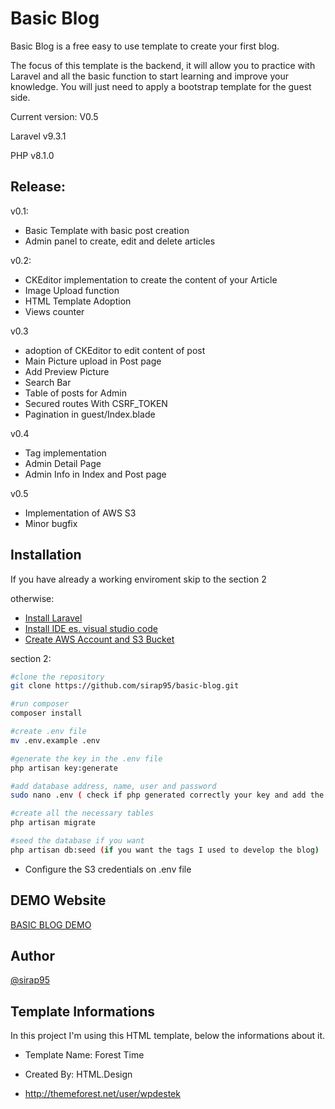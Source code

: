 # Basic Blog

Basic Blog is a free easy to use template to create your first blog.

The focus of this template is the backend, it will allow you to practice with Laravel and all the basic function to
start learning and improve your knowledge. You will just need to apply a bootstrap template for the guest side.

Current version: V0.5

Laravel v9.3.1

PHP v8.1.0

## Release:

v0.1:

- Basic Template with basic post creation
- Admin panel to create, edit and delete articles

v0.2:

- CKEditor implementation to create the content of your Article
- Image Upload function
- HTML Template Adoption
- Views counter

v0.3

- adoption of CKEditor to edit content of post
- Main Picture upload in Post page
- Add Preview Picture
- Search Bar
- Table of posts for Admin
- Secured routes With CSRF_TOKEN
- Pagination in guest/Index.blade

v0.4

- Tag implementation
- Admin Detail Page
- Admin Info in Index and Post page

v0.5

- Implementation of AWS S3
- Minor bugfix

## Installation

If you have already a working enviroment skip to the section 2

otherwise:

- [Install Laravel](https://laravel.com/docs/9.x/installation)
- [Install IDE es. visual studio code](https://code.visualstudio.com/download)
- [Create AWS Account and S3 Bucket](https://docs.aws.amazon.com/AmazonS3/latest/userguide/create-bucket-overview.html)

section 2:

```bash
#clone the repository
git clone https://github.com/sirap95/basic-blog.git

#run composer
composer install

#create .env file
mv .env.example .env

#generate the key in the .env file
php artisan key:generate

#add database address, name, user and password
sudo nano .env ( check if php generated correctly your key and add the info of your database in the .env file)

#create all the necessary tables
php artisan migrate

#seed the database if you want
php artisan db:seed (if you want the tags I used to develop the blog)
```

- Configure the S3 credentials on .env file

## DEMO Website

[BASIC BLOG DEMO](https://basicblogdemo.com)

## Author

[@sirap95](https://www.github.com/sirap95)

## Template Informations

In this project I'm using this HTML template, below the informations about it.

- Template Name: Forest Time

- Created By: HTML.Design

- http://themeforest.net/user/wpdestek
